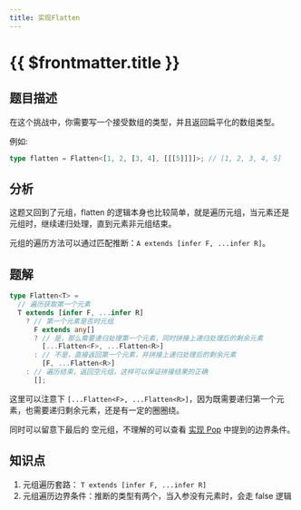 ```yaml
---
title: 实现Flatten
---
```


# {{ $frontmatter.title }}

## 题目描述

在这个挑战中，你需要写一个接受数组的类型，并且返回扁平化的数组类型。

例如:

```ts
type flatten = Flatten<[1, 2, [3, 4], [[[5]]]]>; // [1, 2, 3, 4, 5]
```

## 分析

这题又回到了元组，flatten 的逻辑本身也比较简单，就是遍历元组，当元素还是元组时，继续递归处理，直到元素非元组结束。

元组的遍历方法可以通过匹配推断：`A extends [infer F, ...infer R]`。

## 题解

```ts
type Flatten<T> =
  // 遍历获取第一个元素
  T extends [infer F, ...infer R]
    ? // 第一个元素是否时元组
      F extends any[]
      ? // 是，那么需要递归处理第一个元素，同时拼接上递归处理后的剩余元素
        [...Flatten<F>, ...Flatten<R>]
      : // 不是，直接返回第一个元素，并拼接上递归处理后的剩余元素
        [F, ...Flatten<R>]
    : // 遍历结束，返回空元组，这样可以保证拼接结果的正确
      [];
```

这里可以注意下 `[...Flatten<F>, ...Flatten<R>]`，因为既需要递归第一个元素，也需要递归剩余元素，还是有一定的圈圈绕。

同时可以留意下最后的 空元组，不理解的可以查看 [实现 Pop](/medium/实现Pop.md) 中提到的边界条件。

## 知识点

1. 元组遍历套路： `T extends [infer F, ...infer R]`
2. 元组遍历边界条件：推断的类型有两个，当入参没有元素时，会走 false 逻辑